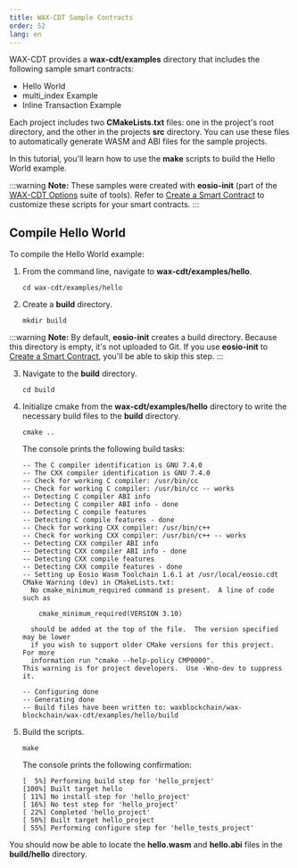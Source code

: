 ```yaml
---
title: WAX-CDT Sample Contracts
order: 52
lang: en
---
```


WAX-CDT provides a **wax-cdt/examples** directory that includes the following sample smart contracts:

- Hello World
- multi_index Example
- Inline Transaction Example

Each project includes two **CMakeLists.txt** files: one in the project's root directory, and the other in the projects **src** directory. You can use these files to automatically generate WASM and ABI files for the sample projects.

In this tutorial, you'll learn how to use the **make** scripts to build the Hello World example.

:::warning
<strong>Note:</strong> These samples were created with **eosio-init** (part of the [WAX-CDT Options](/docs/tools/cdt_options) suite of tools). Refer to [Create a Smart Contract](/build/dapp-development/wax-cdt/cdt_use.html#compile-hello-world) to customize these scripts for your smart contracts.
:::

## Compile Hello World

To compile the Hello World example:

1. From the command line, navigate to **wax-cdt/examples/hello**.

    ```shell
    cd wax-cdt/examples/hello
    ```

2. Create a **build** directory.

    ```shell
    mkdir build
    ```

:::warning
    <strong>Note:</strong> By default, <strong>eosio-init</strong> creates a build directory. Because this directory is empty, it's not uploaded to Git. If you use <strong>eosio-init</strong> to [Create a Smart Contract](/build/dapp-development/wax-cdt/cdt_use.html#compile-hello-world), you'll be able to skip this step. 
:::

3. Navigate to the **build** directory.

    ```shell
    cd build
    ```

4. Initialize cmake from the **wax-cdt/examples/hello** directory to write the necessary build files to the **build** directory.

    ```shell
    cmake ..
    ```

    The console prints the following build tasks:

    ```shell
    -- The C compiler identification is GNU 7.4.0
    -- The CXX compiler identification is GNU 7.4.0
    -- Check for working C compiler: /usr/bin/cc
    -- Check for working C compiler: /usr/bin/cc -- works
    -- Detecting C compiler ABI info
    -- Detecting C compiler ABI info - done
    -- Detecting C compile features
    -- Detecting C compile features - done
    -- Check for working CXX compiler: /usr/bin/c++
    -- Check for working CXX compiler: /usr/bin/c++ -- works
    -- Detecting CXX compiler ABI info
    -- Detecting CXX compiler ABI info - done
    -- Detecting CXX compile features
    -- Detecting CXX compile features - done
    -- Setting up Eosio Wasm Toolchain 1.6.1 at /usr/local/eosio.cdt
    CMake Warning (dev) in CMakeLists.txt:
      No cmake_minimum_required command is present.  A line of code such as

        cmake_minimum_required(VERSION 3.10)

      should be added at the top of the file.  The version specified may be lower
      if you wish to support older CMake versions for this project.  For more
      information run "cmake --help-policy CMP0000".
    This warning is for project developers.  Use -Wno-dev to suppress it.

    -- Configuring done
    -- Generating done
    -- Build files have been written to: waxblockchain/wax-blockchain/wax-cdt/examples/hello/build
    ```

4. Build the scripts.

    ```shell
    make
    ```

    The console prints the following confirmation:

    ```shell
    [  5%] Performing build step for 'hello_project'
    [100%] Built target hello
    [ 11%] No install step for 'hello_project'
    [ 16%] No test step for 'hello_project'
    [ 22%] Completed 'hello_project'
    [ 50%] Built target hello_project
    [ 55%] Performing configure step for 'hello_tests_project'
    ```

You should now be able to locate the **hello.wasm** and **hello.abi** files in the **build/hello** directory. 

<!--## Modify the Scripts and Build Your Project

If you didn't use eosio-init to create a smart contracts template (recommended), you can still use the CMake scripts to build your smart contract by making just a few modifications.

In the example below, we'll use the following directory structure:

- A **mycontracts** root directory
- A **mycontracts/wax** folder that contains the following:

    - wax.cpp
    - wax.contracts.md (optional Ricardian contract)
    - wax.clauses.md (optional Ricardian clause)

To customize the build scripts:

1. Copy **wax-cdt/examples/hello/CMakeLists.txt** into **mycontracts** (your parent smart contract directory). 

2. From **mycontracts**, open **CmakeLists.txt** and modify the `ExternalProject_Add` method. 

**mycontracts/CMakeLists.txt:**

```
include(ExternalProject)
# if no cdt root is given use default path
if(EOSIO_CDT_ROOT STREQUAL "" OR NOT EOSIO_CDT_ROOT)
   find_package(eosio.cdt)
endif()

ExternalProject_Add(
   wax_project
   SOURCE_DIR ${CMAKE_SOURCE_DIR}/wax
   BINARY_DIR ${CMAKE_BINARY_DIR}/wax
   CMAKE_ARGS -DCMAKE_TOOLCHAIN_FILE=${EOSIO_CDT_ROOT}/lib/cmake/eosio.cdt/EosioWasmToolchain.cmake
   UPDATE_COMMAND ""
   PATCH_COMMAND ""
   TEST_COMMAND ""
   INSTALL_COMMAND ""
   BUILD_ALWAYS 1
)
```

Save the file.

3. Copy **wax-cdt/examples/hello/src/CMakeLists.txt** into **mycontracts/wax**. 

**mycontracts/wax/CMakeLists.txt:**

```
project(wax)

set(EOSIO_WASM_OLD_BEHAVIOR "Off")
find_package(eosio.cdt)

add_contract( wax wax wax.cpp )
target_include_directories( wax PUBLIC ${CMAKE_SOURCE_DIR} )
target_ricardian_directory( wax ${CMAKE_SOURCE_DIR} )
```

Save the file.

4. From the command line, navigate to **wax-cdt/mycontracts**.

```
cd wax-cdt/mycontracts
```

5. Create a **build** directory.

```
mkdir build
```

6. Navigate to the **build** directory.

```
cd build
```

7. Run `cmake` to write the necessary build files to the **build** directory.

```
cmake ..
```

8. Build the scripts. You might receive several warnings during this process.

```
make
```

You should now be able to locate the **wax.wasm** and **wax.abi** files in the **build/wax** directory. -->





